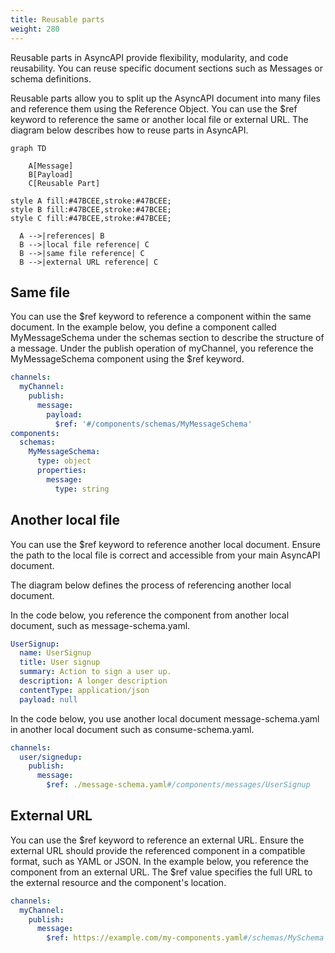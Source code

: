 ```yaml
---
title: Reusable parts
weight: 280
---
```


Reusable parts in AsyncAPI provide flexibility, modularity, and code reusability. You can reuse specific document sections such as Messages or schema definitions.

Reusable parts allow you to split up the AsyncAPI document into many files and reference them using the Reference Object. You can use the $ref keyword to reference the same or another local file or external URL. The diagram below describes how to reuse parts in AsyncAPI.

```mermaid
graph TD

    A[Message]
    B[Payload]
    C[Reusable Part]

style A fill:#47BCEE,stroke:#47BCEE;
style B fill:#47BCEE,stroke:#47BCEE;
style C fill:#47BCEE,stroke:#47BCEE;

  A -->|references| B
  B -->|local file reference| C
  B -->|same file reference| C
  B -->|external URL reference| C

```

## Same file

You can use the $ref keyword to reference a component within the same document. In the example below, you define a component called MyMessageSchema under the schemas section to describe the structure of a message. Under the publish operation of myChannel, you reference the MyMessageSchema component using the $ref keyword.

```yaml
channels:
  myChannel:
    publish:
      message:
        payload:
          $ref: '#/components/schemas/MyMessageSchema'
components:
  schemas:
    MyMessageSchema:
      type: object
      properties:
        message:
          type: string
```

## Another local file

You can use the $ref keyword to reference another local document. Ensure the path to the local file is correct and accessible from your main AsyncAPI document.

The diagram below defines the process of referencing another local document.

In the code below, you reference the component from another local document, such as message-schema.yaml.

```yaml
UserSignup:
  name: UserSignup
  title: User signup
  summary: Action to sign a user up.
  description: A longer description
  contentType: application/json
  payload: null
```

In the code below, you use another local document message-schema.yaml in another local document such as consume-schema.yaml.

```yaml
channels:
  user/signedup:
    publish:
      message:
        $ref: ./message-schema.yaml#/components/messages/UserSignup
```

## External URL

You can use the $ref keyword to reference an external URL. Ensure the external URL should provide the referenced component in a compatible format, such as YAML or JSON. In the example below, you reference the component from an external URL. The $ref value specifies the full URL to the external resource and the component's location.

```yaml
channels:
  myChannel:
    publish:
      message:
        $ref: https://example.com/my-components.yaml#/schemas/MySchema
```
